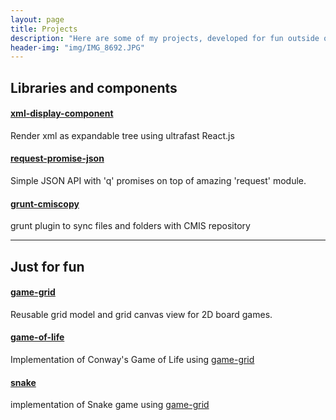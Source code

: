 ```yaml
---
layout: page
title: Projects
description: "Here are some of my projects, developed for fun outside of my work."
header-img: "img/IMG_8692.JPG"
---
```



## Libraries and components

#### [xml-display-component]
Render xml as expandable tree using ultrafast React.js

#### [request-promise-json]
Simple JSON API with 'q' promises on top of amazing 'request' module.

#### [grunt-cmiscopy]
grunt plugin to sync files and folders with CMIS repository

---

## Just for fun

#### [game-grid]
Reusable grid model and grid canvas view for 2D board games.

#### [game-of-life]
Implementation of Conway's Game of Life using [game-grid]

#### [snake]
implementation of Snake game using [game-grid]



[xml-display-component]: https://github.com/marushkevych/xml-display-component
[request-promise-json]: https://www.npmjs.com/package/request-promise-json
[grunt-cmiscopy]: https://www.npmjs.com/package/grunt-cmiscopy
[game-grid]: https://www.npmjs.com/package/game-grid
[game-of-life]: http://www.marushkevych.com/game-of-life/
[snake]: http://www.marushkevych.com/snake/
